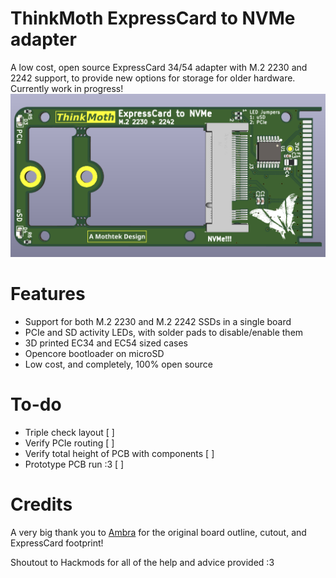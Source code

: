 # ThinkMoth ExpressCard to NVMe adapter
A low cost, open source ExpressCard 34/54 adapter with M.2 2230 and 2242 support, to provide new options for storage for older hardware. Currently work in progress!
![BoardRender](https://github.com/mothenjoyer69/thinkmoth-expresscard/blob/main/photos/ThinkMoth-Kicad_render_140625.png)

# Features
- Support for both M.2 2230 and M.2 2242 SSDs in a single board
- PCIe and SD activity LEDs, with solder pads to disable/enable them
- 3D printed EC34 and EC54 sized cases
- Opencore bootloader on microSD
- Low cost, and completely, 100% open source

# To-do
- Triple check layout [ ]
- Verify PCIe routing [ ]
- Verify total height of PCB with components [ ]
- Prototype PCB run :3 [ ]

# Credits
A very big thank you to [Ambra](https://github.com/ambraglow/) for the original board outline, cutout, and ExpressCard footprint!

Shoutout to Hackmods for all of the help and advice provided :3 
